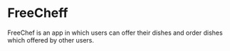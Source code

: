 # FreeCheff
FreeChef is an app in which users can offer their dishes and order dishes which offered by other users.
